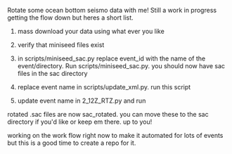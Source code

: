 Rotate some ocean bottom seismo data with me!
Still a work in progress getting the flow down but heres a short list.

1. mass download your data using what ever you like

2. verify that miniseed files exist 

3. in scripts/miniseed_sac.py replace event_id with the name of the event/directory. Run scripts/miniseed_sac.py. you should now have sac files in the sac directory

4. replace event name in scripts/update_xml.py. run this script

5. update event name in 2_12Z_RTZ.py and run 

rotated .sac files are now sac_rotated. you can move these to the sac directory if you'd like or keep em there. up to you!

working on the work flow right now to make it automated for lots of events but this is a good time to create a repo for it. 

